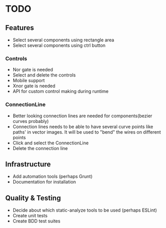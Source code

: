 # TODO

## Features
* Select several components using rectangle area
* Select several components using ctrl button

### Controls
* Nor gate is needed
* Select and delete the controls
* Mobile support
* Xnor gate is needed
* API for custom control making during runtime 

### ConnectionLine
* Better looking connection lines are needed for components(bezier curves probably)
* Connection lines needs to be able to have several curve points like paths' in vector images. It will be used to "bend" the wires on different points
* Click and select the ConnectionLine
* Delete the connection line


## Infrastructure
* Add automation tools (perhaps Grunt)
* Documentation for installation

## Quality & Testing
* Decide about which static-analyze tools to be used (perhaps ESLint)
* Create unit tests
* Create BDD test suites
